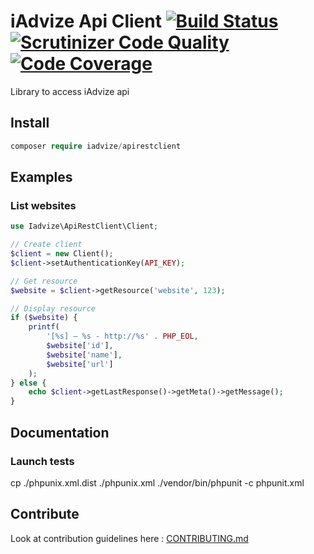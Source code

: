 iAdvize Api Client [![Build Status](https://travis-ci.org/iadvize/api-rest-client.png?branch=1.0.0)](https://travis-ci.org/iadvize/api-rest-client) [![Scrutinizer Code Quality](https://scrutinizer-ci.com/g/iadvize/api-rest-client/badges/quality-score.png?s=0e0a32e3db466d1307db4ccbb57d0eee0edddf35)](https://scrutinizer-ci.com/g/iadvize/api-rest-client/) [![Code Coverage](https://scrutinizer-ci.com/g/iadvize/api-rest-client/badges/coverage.png?s=4bcdf916731549027f32e147a72d88c501cd80e3)](https://scrutinizer-ci.com/g/iadvize/api-rest-client/)
==================

Library to access iAdvize api

## Install

```php
composer require iadvize/apirestclient
```

## Examples

### List websites

```php
use Iadvize\ApiRestClient\Client;

// Create client
$client = new Client();
$client->setAuthenticationKey(API_KEY);

// Get resource
$website = $client->getResource('website', 123);

// Display resource
if ($website) {
    printf(
        '[%s] — %s - http://%s' . PHP_EOL,
        $website['id'],
        $website['name'],
        $website['url']
    );
} else {
    echo $client->getLastResponse()->getMeta()->getMessage();
}

```

## Documentation

### Launch tests

cp ./phpunix.xml.dist ./phpunix.xml
./vendor/bin/phpunit -c phpunit.xml

## Contribute

Look at contribution guidelines here : [CONTRIBUTING.md](CONTRIBUTING.md)
